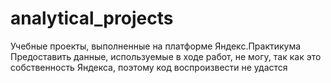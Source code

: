 # analytical_projects
Учебные проекты, выполненные на платформе Яндекс.Практикума
Предоставить данные, используемые в ходе работ, не могу, так как это собственность Яндекса, поэтому код воспроизвести не удастся
